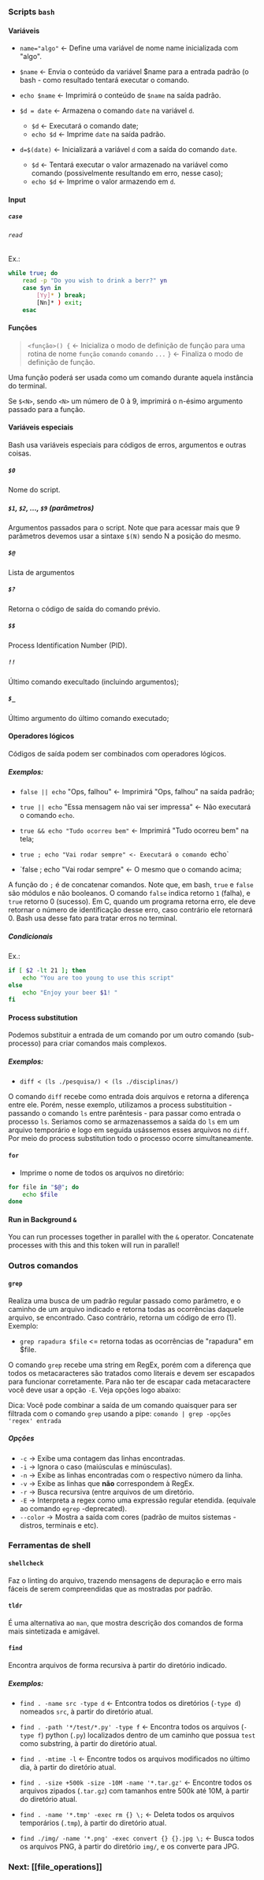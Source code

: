 ### Scripts `bash`

#### Variáveis

- `name="algo"` <- Define uma variável de nome name inicializada com "algo".

- `$name` <- Envia o conteúdo da variável $name para a entrada padrão (o bash - como resultado tentará executar o comando.

- `echo $name` <- Imprimirá o conteúdo de `$name` na saída padrão.

- `$d = date` <- Armazena o comando `date` na variável `d`.
	- `$d` <- Executará o comando date;
	- `echo $d` <- Imprime `date` na saída padrão.

- `d=$(date)` <- Inicializará a variável `d` com a saída do comando `date`.
	- `$d` <- Tentará executar o valor armazenado na variável como comando (possivelmente resultando em erro, nesse caso);
	- `echo $d` <- Imprime o valor armazendo em `d`.

#### Input

##### `case`

###### `read`
Ex.:
```bash
while true; do
	read -p "Do you wish to drink a berr?" yn
	case $yn in
		[Yy]* ) break;
		[Nn]* ) exit;
	esac
```

#### Funções

> `<função>() {` <- Inicializa o modo de definição de função para uma rotina de nome `função`
> `comando`
> `comando`
> `...`
`}` <- Finaliza o modo de definição de função.

Uma função poderá ser usada como um comando durante aquela instância do terminal.

Se `$<N>`, sendo `<N>` um número de 0 à 9, imprimirá o n-ésimo argumento passado para a função.

#### Variáveis especiais

Bash usa variáveis especiais para códigos de erros, argumentos e outras coisas.

##### `$0`

Nome do script.

##### `$1`, `$2`, ..., `$9` (parâmetros)

Argumentos passados para o script. Note que para acessar mais que 9 parâmetros devemos usar a sintaxe `$(N)` sendo N a posição do mesmo.

##### `$@`

Lista de argumentos

##### `$?`

Retorna o código de saída do comando prévio.

##### `$$`

Process Identification Number (PID).

##### `!!`

Último comando execultado (incluindo argumentos);

##### `$_`

Último argumento do último comando executado;

#### Operadores lógicos

Códigos de saída podem ser combinados com operadores lógicos.

##### Exemplos:

- `false || echo` "Ops, falhou" <- Imprimirá "Ops, falhou" na saída padrão;

- `true || echo` "Essa mensagem não vai ser impressa" <- Não executará o comando `echo`.

- `true && echo "Tudo ocorreu bem"` <- Imprimirá "Tudo ocorreu bem" na tela;

- `true ; echo "Vai rodar sempre" <- Executará o comando `echo`

- `false ; echo "Vai rodar sempre" <- O mesmo que o comando acima;


A função do `;` é de concatenar comandos.
Note que, em bash, `true` e `false` são módulos e não booleanos. O comando `false` indica retorno `1` (falha), e `true` retorno 0 (sucesso). Em C, quando um programa retorna erro, ele deve retornar o número de identificação desse erro, caso contrário ele retornará 0. Bash usa desse fato para tratar erros no terminal.

##### Condicionais
Ex.:
```bash
if [ $2 -lt 21 ]; then
	echo "You are too young to use this script"
else
	echo "Enjoy your beer $1! "
fi
```

#### Process substitution

Podemos substituir a entrada de um comando por um outro comando (sub-processo) para criar comandos mais complexos.

##### Exemplos:

- `diff < (ls ./pesquisa/) < (ls ./disciplinas/)`

O comando `diff` recebe como entrada dois arquivos e retorna a diferença entre ele. Porém, nesse exemplo, utilizamos a process substituition - passando o comando `ls` entre parêntesis - para passar como entrada o processo `ls`.
Seriamos como se armazenassemos a saída do `ls` em um arquivo temporário e logo em seguida usássemos esses arquivos no `diff`. Por meio do process substitution todo o processo ocorre simultaneamente.

#### `for`

- Imprime o nome de todos os arquivos no diretório:

```bash
for file in "$@"; do
	echo $file
done
```

#### Run in Background `&`

You can run processes together in parallel with the `&` operator. Concatenate processes with this and this token will run in parallel!

### Outros comandos

#### `grep`

Realiza uma busca de um padrão regular passado como parâmetro, e o caminho de um arquivo indicado e retorna todas as ocorrências daquele arquivo, se encontrado. Caso contrário, retorna um código de erro (1). Exemplo:
- `grep rapadura $file` <= retorna todas as ocorrências de "rapadura" em $file.

O comando `grep` recebe uma string em RegEx, porém com a diferença que todos os metacaracteres são tratados como literais e devem ser escapados para funcionar corretamente. Para não ter de escapar cada metacaractere você deve usar a opção `-E`. Veja opções logo abaixo:

Dica: Você pode combinar a saída de um comando quaisquer para ser filtrada com o comando `grep` usando a pipe: `comando | grep -opções 'regex' entrada`

##### Opções

- `-c` -> Exibe uma contagem das linhas encontradas.
- `-i` -> Ignora o caso (maiúsculas e minúsculas).
- `-n` -> Exibe as linhas encontradas com o respectivo número da linha.
- `-v` -> Exibe as linhas que **não** correspondem à RegEx.
- `-r` -> Busca recursiva (entre arquivos de um diretório.
- `-E` -> Interpreta a regex como uma expressão regular etendida. (equivale ao comando `egrep` -deprecated).
- `--color` -> Mostra a saída com cores (padrão de muitos sistemas - distros, terminais e etc).

### Ferramentas de shell

#### `shellcheck`

Faz o linting do arquivo, trazendo mensagens de depuração e erro mais fáceis de serem compreendidas que as mostradas por padrão.

#### `tldr`

É uma alternativa ao `man`, que mostra descrição dos comandos de forma mais sintetizada e amigável.

#### `find`

Encontra arquivos de forma recursiva à partir do diretório indicado.

##### Exemplos:

- `find . -name src -type d` <- Entcontra todos os diretórios (`-type d`) nomeados `src`, à partir do diretório atual.

- `find . -path '*/test/*.py' -type f` <- Encontra todos os arquivos (`-type f`) python (`.py`) localizados dentro de um caminho que possua `test` como substring, à partir do diretório atual.

- `find . -mtime -l` <- Encontre todos os arquivos modificados no último dia, à partir do diretório atual.

- `find . -size +500k -size -10M -name '*.tar.gz'` <- Encontre todos os arquivos zipados (`.tar.gz`) com tamanhos entre 500k até 10M, à partir do diretório atual.

- `find . -name '*.tmp' -exec rm {} \;` <- Deleta todos os arquivos temporários (`.tmp`), à partir do diretório atual.

- `find ./img/ -name '*.png' -exec convert {} {}.jpg \;` <- Busca todos os arquivos PNG, à partir do diretório `img/`, e os converte para JPG.

### Next: [[file_operations]]
